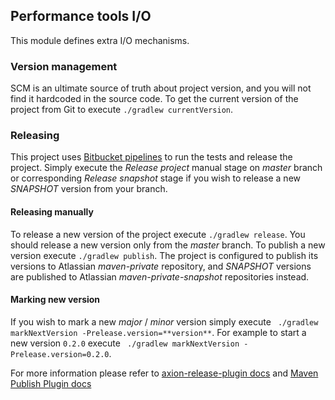 ## Performance tools I/O

This module defines extra I/O mechanisms.

### Version management
SCM is an ultimate source of truth about project version, and you will not find it hardcoded in the source code.
To get the current version of the project from Git to execute `./gradlew currentVersion`.

### Releasing
This project uses [Bitbucket pipelines](bitbucket-pipelines.yml) to run the tests and release the project.
Simply execute the *Release project* manual stage on *master* branch or corresponding *Release snapshot* stage 
if you wish to release a new *SNAPSHOT* version from your branch.              

#### Releasing manually
To release a new version of the project execute `./gradlew release`.
You should release a new version only from the *master* branch.
To publish a new version execute `./gradlew publish`. The project is configured to publish its versions to Atlassian 
*maven-private* repository, and *SNAPSHOT* versions are published to Atlassian *maven-private-snapshot* repositories instead.

#### Marking new version
If you wish to mark a new *major* / *minor* version simply execute ` ./gradlew markNextVersion -Prelease.version=**version**`. 
For example to start a new version `0.2.0` execute ` ./gradlew markNextVersion -Prelease.version=0.2.0`.

For more information please refer to [axion-release-plugin docs](http://axion-release-plugin.readthedocs.io/en/latest/index.html) 
and [Maven Publish Plugin docs](https://docs.gradle.org/current/userguide/publishing_maven.html)